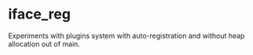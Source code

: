 # iface_reg

Experiments with plugins system with auto-registration and without heap allocation out of main.
